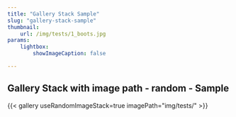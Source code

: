 ```yaml
---
title: "Gallery Stack Sample"
slug: "gallery-stack-sample"
thumbnail:
    url: /img/tests/1_boots.jpg
params:
    lightbox:
        showImageCaption: false

---
```



## Gallery Stack with image path - random - Sample

{{< gallery useRandomImageStack=true imagePath="img/tests/" >}}
